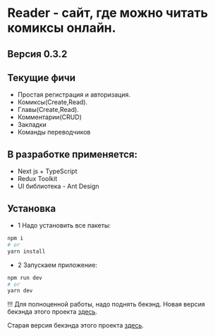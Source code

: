 # Reader - сайт, где можно читать комиксы онлайн.

## Версия 0.3.2

## Текущие фичи

- Простая регистрация и авторизация.
- Комиксы(Create,Read).
- Главы(Create,Read).
- Комментарии(CRUD)
- Закладки
- Команды переводчиков

## В разработке применяется:

- Next js + TypeScript
- Redux Toolkit
- UI библиотека - Ant Design

## Установка

- 1 Надо установить все пакеты:

```bash
npm i
# or
yarn install
```

- 2 Запускаем приложение:

```bash
npm run dev
# or
yarn dev
```

!!! Для полноценной работы, надо поднять бекэнд.
Новая версия бекэнда этого проекта [здесь](https://github.com/pavel-developer2001/reader-backend-nest).

Старая версия бекэнда этого проекта [здесь](https://github.com/pavel-developer2001/reader-backend).
